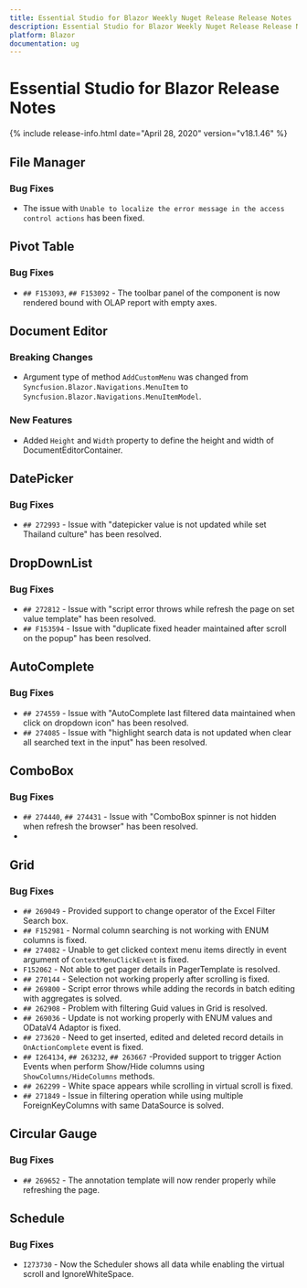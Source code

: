 ```yaml
---
title: Essential Studio for Blazor Weekly Nuget Release Release Notes  
description: Essential Studio for Blazor Weekly Nuget Release Release Notes  
platform: Blazor
documentation: ug
---
```


# Essential Studio for Blazor  Release Notes  

{% include release-info.html date="April 28, 2020"  version="v18.1.46" %} 

##  File Manager

###    Bug Fixes

- The issue with `Unable to localize the error message in the access control actions` has been fixed.

##  Pivot Table

###    Bug Fixes

- `## F153093`, `## F153092` - The toolbar panel of the component is now rendered bound with OLAP report with empty axes.

##  Document Editor

###    Breaking Changes

- Argument type of method `AddCustomMenu` was changed from `Syncfusion.Blazor.Navigations.MenuItem` to `Syncfusion.Blazor.Navigations.MenuItemModel`.

###    New Features

- Added `Height` and `Width` property to define the height and width of DocumentEditorContainer.

##  DatePicker

###    Bug Fixes

- `## 272993` - Issue with "datepicker value is not updated while set Thailand culture" has been resolved. 

##  DropDownList

###    Bug Fixes

- `## 272812` - Issue with "script error throws while refresh the page on set value template" has been resolved.
- `## F153594` - Issue with "duplicate fixed header maintained after scroll on the popup" has been resolved.

##  AutoComplete

###    Bug Fixes

- `## 274559` - Issue with "AutoComplete last filtered data maintained when click on dropdown icon" has been resolved.
- `## 274085` - Issue with "highlight search data is not updated when clear all searched text in the input" has been resolved.

##  ComboBox

###    Bug Fixes

- `## 274440`, `## 274431` - Issue with "ComboBox spinner is not hidden when refresh the browser" has been resolved.
- 
##  Grid

###    Bug Fixes

- `## 269049` - Provided support to change operator of the Excel Filter Search box.
- `## F152981` - Normal column searching is not working with ENUM columns is fixed.
- `## 274082` - Unable to get clicked context menu items directly in event argument of `ContextMenuClickEvent` is fixed.
- `F152062` - Not able to get pager details in PagerTemplate is resolved.
- `## 270144` - Selection not working properly after scrolling is fixed.
- `## 269800` - Script error throws while adding the records in batch editing with aggregates is solved.
- `## 262908` - Problem with filtering Guid values in Grid is resolved.
- `## 269036` - Update is not working properly with ENUM values and ODataV4 Adaptor is fixed.
- `## 273620` - Need to get inserted, edited and deleted record details in `OnActionComplete` event is fixed.
- `## I264134`, `## 263232`, `## 263667` -Provided support to trigger Action Events when perform Show/Hide columns using `ShowColumns/HideColumns` methods.
- `## 262299` - White space appears while scrolling in virtual scroll is fixed.
- `## 271849` - Issue in filtering operation while using multiple ForeignKeyColumns with same DataSource is solved.

##  Circular Gauge

###    Bug Fixes

- `## 269652` - The annotation template will now render properly while refreshing the page.

##  Schedule

###    Bug Fixes

- `I273730` - Now the Scheduler shows all data while enabling the virtual scroll and IgnoreWhiteSpace.

